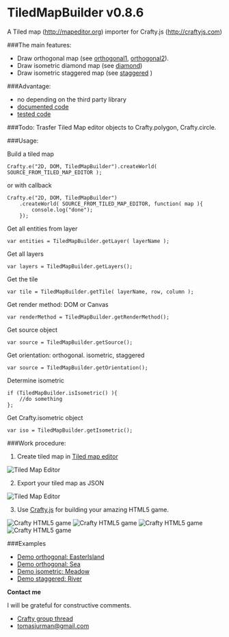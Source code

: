 # TiledMapBuilder v0.8.6

A Tiled map (http://mapeditor.org) importer for Crafty.js (http://craftyjs.com)

###The main features:
- Draw orthogonal map (see [orthogonal1](http://crafty.kibo.cz/tiled2Demo/examples/OrthogonalEasterIsland), [orthogonal2](http://crafty.kibo.cz/tiled2Demo/examples/OrthogonalSea)).
- Draw isometric diamond map (see [diamond](http://crafty.kibo.cz/tiled2Demo/examples/IsometricDiamond))
- Draw isometric staggered map (see [staggered](http://crafty.kibo.cz/tiled2Demo/examples/IsometricStaggered) )

###Advantage:
- no depending on the third party library
- [documented code](https://github.com/Kibo/TiledMapBuilder/blob/master/WebContent/tiledmapbuilder.js)
- [tested code](https://github.com/Kibo/TiledMapBuilder/blob/master/WebContent/test/tests.html)

###Todo:
Trasfer Tiled Map editor objects to Crafty.polygon, Crafty.circle.

###Usage:

Build a tiled map
```
Crafty.e("2D, DOM, TiledMapBuilder").createWorld( SOURCE_FROM_TILED_MAP_EDITOR );    
```
or with callback

```
Crafty.e("2D, DOM, TiledMapBuilder")
	.createWorld( SOURCE_FROM_TILED_MAP_EDITOR, function( map ){
		console.log("done");
	});    
```

Get all entities from layer
```
var entities = TiledMapBuilder.getLayer( layerName );
```

Get all layers
```
var layers = TiledMapBuilder.getLayers();
```

Get the tile
```
var tile = TiledMapBuilder.getTile( layerName, row, column );
```

Get render method: DOM or Canvas
```
var renderMethod = TiledMapBuilder.getRenderMethod();
```

Get source object
```
var source = TiledMapBuilder.getSource();
```

Get orientation: orthogonal. isometric, staggered
```
var source = TiledMapBuilder.getOrientation();
```

Determine isometric
```
if (TiledMapBuilder.isIsometric() ){
	//do something
};
```

Get Crafty.isometric object
```
var iso = TiledMapBuilder.getIsometric();
```

###Work procedure:

1) Create tiled map in [Tiled map editor](http://mapeditor.org)

![Tiled Map Editor](https://raw.github.com/Kibo/TiledMapBuilder/master/WebContent/img/editor.png)

2) Export your tiled map as JSON

![Tiled Map Editor](https://raw.github.com/Kibo/TiledMapBuilder/master/WebContent/img/export.png)

3) Use [Crafty.js](http://craftyjs.com) for building your amazing HTML5 game.

![Crafty HTML5 game](https://raw.github.com/Kibo/TiledMapBuilder/master/WebContent/img/game1.png)
![Crafty HTML5 game](https://raw.github.com/Kibo/TiledMapBuilder/master/WebContent/img/game2.png)
![Crafty HTML5 game](https://raw.github.com/Kibo/TiledMapBuilder/master/WebContent/img/diamondDemo.png)
![Crafty HTML5 game](https://raw.github.com/Kibo/TiledMapBuilder/master/WebContent/img/staggered.png)


###Examples
- [Demo orthogonal: EasterIsland](http://crafty.kibo.cz/tiled2Demo/examples/OrthogonalEasterIsland)
- [Demo orthogonal: Sea](http://crafty.kibo.cz/tiled2Demo/examples/OrthogonalSea)
- [Demo isometric: Meadow](http://crafty.kibo.cz/tiled2Demo/examples/IsometricDiamond)
- [Demo staggered: River](http://crafty.kibo.cz/tiled2Demo/examples/IsometricStaggered)


**Contact me**

I will be grateful for constructive comments.

- [Crafty group thread](https://groups.google.com/d/msg/craftyjs/63eQ0SRw40I/tk5cGKRCME0J)
- tomasjurman@gmail.com


